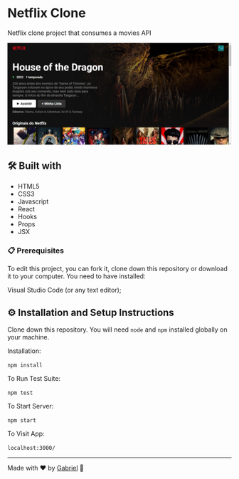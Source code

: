 # Netflix Clone
Netflix clone project that consumes a movies API

![screencapture-netflixClone](./public/print_netflixClone.png)

## 🛠️ Built with
* HTML5
* CSS3
* Javascript
* React
* Hooks
* Props
* JSX

### 📋 Prerequisites

To edit this project, you can fork it, clone down this repository or download it to your computer. You need to have installed:


Visual Studio Code (or any text editor);


## ⚙️ Installation and Setup Instructions

Clone down this repository. You will need `node` and `npm` installed globally on your machine.  

Installation:

`npm install`  

To Run Test Suite:  

`npm test`  

To Start Server:

`npm start`  

To Visit App:

`localhost:3000/`

---
Made with ❤️ by [Gabriel](https://github.com/GabrielAguiarDev) 👀